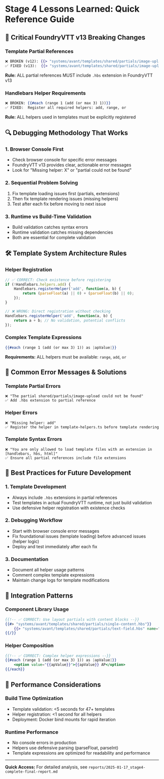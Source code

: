 # Stage 4 Lessons Learned: Quick Reference Guide

## 🚨 Critical FoundryVTT v13 Breaking Changes

### **Template Partial References**
```handlebars
❌ BROKEN (v12): {{> "systems/avant/templates/shared/partials/image-upload"}}
✅ FIXED (v13):  {{> "systems/avant/templates/shared/partials/image-upload.hbs"}}
```
**Rule:** ALL partial references MUST include `.hbs` extension in FoundryVTT v13

### **Handlebars Helper Requirements**
```handlebars
❌ BROKEN: {{#each (range 1 (add (or max 3) 1))}}
✅ FIXED:  Register all required helpers: add, range, or
```
**Rule:** ALL helpers used in templates must be explicitly registered

## 🔍 Debugging Methodology That Works

### **1. Browser Console First**
- Check browser console for specific error messages
- FoundryVTT v13 provides clear, actionable error messages
- Look for "Missing helper: X" or "partial could not be found"

### **2. Sequential Problem Solving**
1. Fix template loading issues first (partials, extensions)
2. Then fix template rendering issues (missing helpers)
3. Test after each fix before moving to next issue

### **3. Runtime vs Build-Time Validation**
- Build validation catches syntax errors
- Runtime validation catches missing dependencies
- Both are essential for complete validation

## 🛠️ Template System Architecture Rules

### **Helper Registration**
```typescript
// ✅ CORRECT: Check existence before registering
if (!Handlebars.helpers.add) {
    Handlebars.registerHelper('add', function(a, b) {
        return (parseFloat(a) || 0) + (parseFloat(b) || 0);
    });
}

// ❌ WRONG: Direct registration without checking
Handlebars.registerHelper('add', function(a, b) {
    return a + b; // No validation, potential conflicts
});
```

### **Complex Template Expressions**
```handlebars
{{#each (range 1 (add (or max 3) 1)) as |apValue|}}
```
**Requirements:** ALL helpers must be available: `range`, `add`, `or`

## 📝 Common Error Messages & Solutions

### **Template Partial Errors**
```
❌ "The partial shared/partials/image-upload could not be found"
✅ Add .hbs extension to partial reference
```

### **Helper Errors**
```
❌ "Missing helper: add"
✅ Register the helper in template-helpers.ts before template rendering
```

### **Template Syntax Errors**
```
❌ "You are only allowed to load template files with an extension in [handlebars, hbs, html]"
✅ Ensure all partial references include file extensions
```

## 🎯 Best Practices for Future Development

### **1. Template Development**
- Always include `.hbs` extensions in partial references
- Test templates in actual FoundryVTT runtime, not just build validation
- Use defensive helper registration with existence checks

### **2. Debugging Workflow**
- Start with browser console error messages
- Fix foundational issues (template loading) before advanced issues (helper logic)
- Deploy and test immediately after each fix

### **3. Documentation**
- Document all helper usage patterns
- Comment complex template expressions
- Maintain change logs for template modifications

## 🔄 Integration Patterns

### **Component Library Usage**
```handlebars
{{!-- ✅ CORRECT: Use layout partials with content blocks --}}
{{#> "systems/avant/templates/shared/partials/single-content.hbs"}}
    {{> "systems/avant/templates/shared/partials/text-field.hbs" name="system.name"}}
{{/}}
```

### **Helper Composition**
```handlebars
{{!-- ✅ CORRECT: Complex helper expressions --}}
{{#each (range 1 (add (or max 3) 1)) as |apValue|}}
    <option value="{{apValue}}">{{apValue}} AP</option>
{{/each}}
```

## 🚀 Performance Considerations

### **Build Time Optimization**
- Template validation: <5 seconds for 47+ templates
- Helper registration: <1 second for all helpers
- Deployment: Docker bind mounts for rapid iteration

### **Runtime Performance**
- No console errors in production
- Helpers use defensive parsing (parseFloat, parseInt)
- Template expressions are optimized for readability and performance

---

**Quick Access:** For detailed analysis, see `reports/2025-01-17_stage4-complete-final-report.md` 